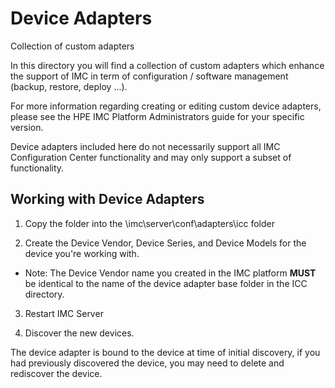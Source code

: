# Device Adapters
Collection of custom adapters

In this directory you will find a collection of custom adapters which enhance the support of IMC in term of configuration / software management (backup, restore, deploy ...).

For more information regarding creating or editing custom device adapters, please see the HPE IMC Platform Administrators guide for your specific version.

Device adapters included here do not necessarily support all IMC Configuration Center functionality and may only support a subset of functionality.

## Working with Device Adapters

1) Copy the folder into the \imc\server\conf\adapters\icc folder

2) Create the Device Vendor, Device Series, and Device Models for the device you're working with.

* Note: The Device Vendor name you created in the IMC platform **MUST** be identical to the name of the device adapter base folder in the ICC directory.

3) Restart IMC Server

4) Discover the new devices.



The device adapter is bound to the device at time of initial discovery, if you had previously discovered the device, you may need to delete and rediscover the device.





